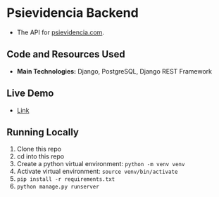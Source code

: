 # Psievidencia Backend

- The API for [psievidencia.com](https://github.com/francosbenitez/psievidencia.com).

## Code and Resources Used

- **Main Technologies:** Django, PostgreSQL, Django REST Framework

## Live Demo

- [Link](https://secret-hamlet-81810.herokuapp.com/)

## Running Locally

1. Clone this repo
1. cd into this repo
1. Create a python virtual environment: `python -m venv venv`
1. Activate virtual environment: `source venv/bin/activate`
1. `pip install -r requirements.txt`
1. `python manage.py runserver`
